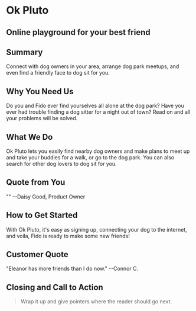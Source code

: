 # Ok Pluto #

<!--
> This material was originally posted [here](http://www.quora.com/What-is-Amazons-approach-to-product-development-and-product-management). It is reproduced here for posterities sake.

There is an approach called "working backwards" that is widely used at Amazon. They work backwards from the customer, rather than starting with an idea for a product and trying to bolt customers onto it. While working backwards can be applied to any specific product decision, using this approach is especially important when developing new products or features.

For new initiatives a product manager typically starts by writing an internal press release announcing the finished product. The target audience for the press release is the new/updated product's customers, which can be retail customers or internal users of a tool or technology. Internal press releases are centered around the customer problem, how current solutions (internal or external) fail, and how the new product will blow away existing solutions.

If the benefits listed don't sound very interesting or exciting to customers, then perhaps they're not (and shouldn't be built). Instead, the product manager should keep iterating on the press release until they've come up with benefits that actually sound like benefits. Iterating on a press release is a lot less expensive than iterating on the product itself (and quicker!).

If the press release is more than a page and a half, it is probably too long. Keep it simple. 3-4 sentences for most paragraphs. Cut out the fat. Don't make it into a spec. You can accompany the press release with a FAQ that answers all of the other business or execution questions so the press release can stay focused on what the customer gets. My rule of thumb is that if the press release is hard to write, then the product is probably going to suck. Keep working at it until the outline for each paragraph flows.

Oh, and I also like to write press-releases in what I call "Oprah-speak" for mainstream consumer products. Imagine you're sitting on Oprah's couch and have just explained the product to her, and then you listen as she explains it to her audience. That's "Oprah-speak", not "Geek-speak".

Once the project moves into development, the press release can be used as a touchstone; a guiding light. The product team can ask themselves, "Are we building what is in the press release?" If they find they're spending time building things that aren't in the press release (overbuilding), they need to ask themselves why. This keeps product development focused on achieving the customer benefits and not building extraneous stuff that takes longer to build, takes resources to maintain, and doesn't provide real customer benefit (at least not enough to warrant inclusion in the press release).
 -->

## Online playground for your best friend ##

## Summary ##
  Connect with dog owners in your area, arrange dog park meetups, and even find a friendly face to dog sit for you.

## Why You Need Us ##
  Do you and Fido ever find yourselves all alone at the dog park? Have you ever had trouble finding a dog sitter for a night out of town? Read on and all your problems will be solved.

## What We Do ##
  Ok Pluto lets you easily find nearby dog owners and make plans to meet up and take your buddies for a walk, or go to the dog park. You can also search for other dog lovers to dog sit for you.

## Quote from You ##
  ""
  --Daisy Good, Product Owner

## How to Get Started ##
  With Ok Pluto, it's easy as signing up, connecting your dog to the internet, and voila, Fido is ready to make some new friends!

## Customer Quote ##
  "Eleanor has more friends than I do now."
  --Connor C.

## Closing and Call to Action ##
  > Wrap it up and give pointers where the reader should go next.

